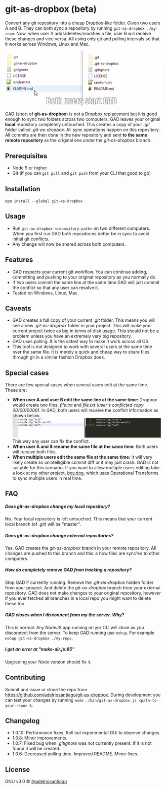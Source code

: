 # git-as-dropbox (beta)

Convert any git repository into a cheap Dropbox-like folder. Given two users A and B. They can both sync a repository by running `git-as-dropbox ./my-repo`. Now, when user A adds/deletes/modifies a file, user B will receive these changes and vice versa. All using only git and polling intervals so that it works across Windows, Linux and Mac.

![](./gifs/main.gif)

GAD (short of **git-as-dropbox**) is not a Dropbox replacement but it is good enough to sync two folders across two computers. GAD leaves your original **local** repository completely untouched. This creates a copy of your _.git_ folder called _.git-as-dropbox_. All sync operations happen on this repository. All commits are then done in the new repository and sent **to the same remote repository** as the original one under the _git-as-dropbox_ branch.

## Prerequisites

 - Node 9 or higher
 - Git (if you can `git pull` and `git push` from your CLI that good to go)

## Installation

`npm install --global git-as-dropbox`

## Usage

 - Run `git-as-dropbox <repository-path>` on two different computers. When you first run GAD both repositories better be in sync to avoid initial git conflicts.
 - Any change will now be shared across both computers.

## Features

 - GAD respects your current git workflow. You can continue adding, committing and pushing to your original repository as you normally do.
 - If two users commit the same line at the same time GAD will just commit the conflict so that any user can resolve it.
 - Tested on Windows, Linux, Mac.

## Caveats

 - GAD creates a full copy of your current _.git_ folder. This means you will see a new _.git-as-dropbox_ folder in your project. This will make your current project twice as big in terms of disk usage. This should not be a problem unless you have an extremely very big repository.
 - GAD uses polling. It is the safest way to make it work across all OS.
 - This tool is not designed to work with several users at the same time over the same file. It is merely a quick and cheap way to share files through git in a similar fashion Dropbox does.

## Special cases

There are few special cases when several users edit at the same time. These are:

 - **When user A and user B edit the same line at the same time:** Dropbox would create two files, _file.txt_ and _file.txt (user's conflicted copy 00/00/0000)_. In GAD, both users will receive the conflict information as shown below.
![](./gifs/conflict-line.gif)
This way any user can fix the conflict.
 - **When user A and B rename the same file at the same time:** Both users will receive both files.
 - **When multiple users edit the same file at the same time:** It will very likely create an unintelligible commit diff or it may just crash. GAD is not suitable for this scenario. If you want to allow multiple users editing take a look at my other project, [boy.dog](www.boy.dog), which uses Operational Transforms to sync multiple users in real time.

## FAQ

##### Does git-as-dropbox change my local repository?
No. Your local repository is left untouched. This means that your current local branch (of _.git_) will be "master".

##### Does git-as-dropbox change external repositories?
Yes. GAD creates the _git-as-dropbox_ branch in your remote repository. All changes are pushed to this branch and this is how files are sync'ed to other computers.

##### How do completely remove GAD from tracking a repository?
Stop GAD if currently running. Remove the _.git-as-dropbox_ hidden folder from your proyect. And delete the _git-as-dropbox_ branch from your external repository. GAD does not make changes to your original repository, however if you ever fetched all branches in a local repo you might want to delete these too.

##### GAD closes when I disconnect from my the server. Why?
This is normal. Any NodeJS app running on yor CLI will close as you disconnect from the server. To keep GAD running use `nohup`. For example `nohup git-as-dropbox ./my-repo`.

##### I get an error at "make-dir.js:85" 
Upgrading your Node version should fix it.

## Contributing

Submit and issue or clone the repo from https://github.com/adelriosantiago/git-as-dropbox. During development you can test your changes by running `node ./bin/git-as-dropbox.js <path-to-your-repo> &`.

## Changelog

 - 1.0.10: Performance fixes. Roll out experimental GUI to observe changes.
 - 1.0.8: Minor improvements.
 - 1.0.7: Fixed bug when _.gitignore_ was not currently present. If it is not found it will be created.
 - 1.0.6: Decreased polling time. Improved README. Minor fixes.

## License

GNU v3.0 © [@adelriosantiago](https://twitter.com/adelriosantiago)

